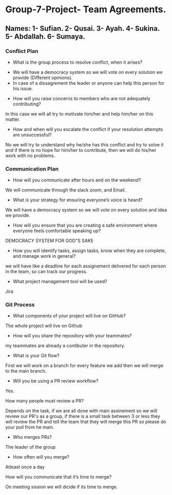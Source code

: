 # Group-7-Project- Team Agreements.

Names: 1- Sufian. 2- Qusai. 3- Ayah. 4- Sukina. 5- Abdallah. 6- Sumaya.
---

### Conflict Plan

* What is the group process to resolve conflict, when it arises?


- We will have a democracy system so we will vote on every solution we provide (Different opinions).
- In case of a dissagrement the leader or anyone can help this person for his issue.


* How will you raise concerns to members who are not adequately contributing?

In this case we will all try to motivate him/her and help him/her on this matter.

* How and when will you escalate the conflict if your resolution attempts are unsuccessful?

No we will try to understand why he/she has this conflict and try to solve it and if there is no hope for him/her to contribute, then we will do his/her work with no problems.


### Communication Plan

* How will you communicate after hours and on the weekend?

We will communicate through the slack zoom, and Email.

* What is your strategy for ensuring everyone’s voice is heard?

We will have a democracy system so we will vote on every solution and idea we provide.

* How will you ensure that you are creating a safe environment where everyone feels comfortable speaking up?

DEMOCRACY SYSTEM FOR GOD"S SAKE

* How you will identify tasks, assign tasks, know when they are complete, and manage work in general?

we will have like a deadline for each assignement delivered for each person in the team, so can track our progress.

* What project management tool will be used?

Jira

### Git Process

* What components of your project will live on GitHub?

The whole project will live on Github

* How will you share the repository with your teammates?

my teammates are already a contibuter in the repository.

* What is your Git flow?

First we will work on a branch for every feature we add then we will merge to the main branch.


* Will you be using a PR review workflow?

Yes.

How many people must review a PR?

Depends on the task, if we are all done with main assinement so we will review our PR's as a group, if there is a small task between 3 or less they will review the PR and tell the team that they will merge this PR so please do your pull from he main.


* Who merges PRs?

The leader of the group

* How often will you merge?

Atleast once a day

How will you communicate that it’s time to merge?

On meeting sission we will dicide if its time to merge.



